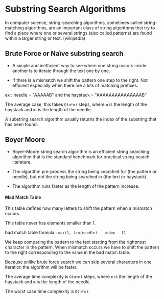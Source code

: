 # Substring Search Algorithms

In computer science, string-searching algorithms, sometimes called string-matching algorithms, are an important class of string algorithms that try to find a place where one or several strings (also called patterns) are found within a larger string or text. (wikipedia)


## Brute Force or Naïve substring search

- A simple and inefficient way to see where one string occurs inside another is to iterate through the text one by one.

- If there is a mismatch we shift the pattern one step to the right. Not efficient especially when there are a lots of matching prefixes.

ex : needle = "AAAAAB" and the haystack = "AAAAAAAAAAAAAAAB"

The average case, this takes `O(n*m)` steps, where `n` is the length of the haystack and `m`. is the length of the needle.

A substring search algorithm usually returns the index of the substring that has been found.

## Boyer Moore

- Boyer–Moore string search algorithm is an efficient string searching algorithm that is the standard benchmark for practical string-search literature.

- The algorithm pre-process the string being searched for (the pattern or needle), but not the string being searched in (the text or haystack).

- The algorithm runs faster as the length of the pattern increase.

#### Mad Match Table

This table defines how many letters to shift the pattern when a mismatch occurs.

This table never has elements smaller than 1.

bad match table formula : `max(1, len(needle) - index - 1)`

We keep comparing the pattern to the text starting from the rightmost character in the pattern. When mismatch occurs we have to shift the pattern to the right corresponding to the value in the bad match table.

Because unlike brute force search we can skip several characters in one iteration the algorithm will be faster.

The average time complexity is `O(m+n)` steps, where `n` is the length of the haystack and `m` is the length of the needle.

The worst case time complexity is `O(n*m)`.

